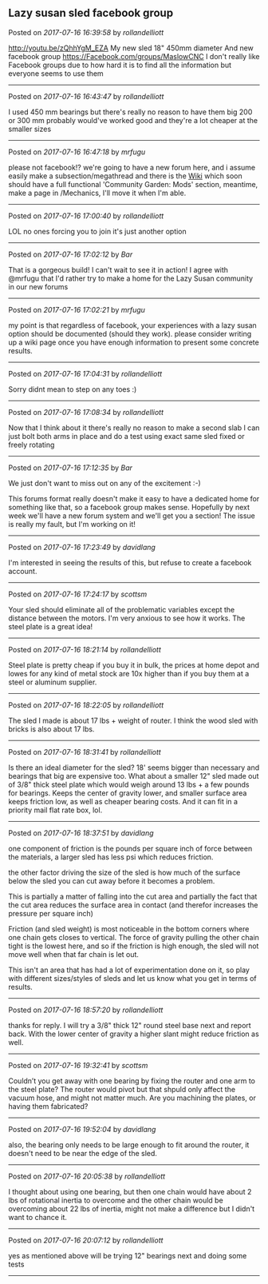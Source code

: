 ## Lazy susan sled  facebook group
Posted on *2017-07-16 16:39:58* by *rollandelliott*

http://youtu.be/zQhhYgM_EZA
My new sled 18" 450mm diameter
And new facebook group
https://Facebook.com/groups/MaslowCNC
I don't really like Facebook groups  due to how hard it is to find all the information  but everyone seems to use them

---

Posted on *2017-07-16 16:43:47* by *rollandelliott*

I  used 450 mm bearings but there's really no reason to have them big
200 or 300 mm probably would've worked good and they're a lot cheaper at the smaller sizes

---

Posted on *2017-07-16 16:47:18* by *mrfugu*

please not facebook!? we're going to have a new forum here, and i assume easily make a subsection/megathread and there is the [Wiki](https://github.com/MaslowCNC/Mechanics) which soon should have a full functional 'Community Garden: Mods' section, meantime, make a page in /Mechanics, I'll move it when I'm able.

---

Posted on *2017-07-16 17:00:40* by *rollandelliott*

LOL no ones forcing you to join it's just another option

---

Posted on *2017-07-16 17:02:12* by *Bar*

That is a gorgeous build! I can't wait to see it in action! I agree with @mrfugu that I'd rather try to make a home for the Lazy Susan community in our new forums

---

Posted on *2017-07-16 17:02:21* by *mrfugu*

my point is that regardless of facebook, your experiences with a lazy susan option should be documented (should they work). please consider writing up a wiki page once you have enough information to present some concrete results.

---

Posted on *2017-07-16 17:04:31* by *rollandelliott*

Sorry didnt mean to step on any toes :)

---

Posted on *2017-07-16 17:08:34* by *rollandelliott*

Now that I think about it there's really no reason to make a second slab I can just bolt both arms in place and do a test using exact same sled fixed or freely rotating

---

Posted on *2017-07-16 17:12:35* by *Bar*

We just don't want to miss out on any of the excitement :-)

This forums format really doesn't make it easy to have a dedicated home for something like that, so a facebook group makes sense. Hopefully by next week we'll have a new forum system and we'll get you a section! The issue is really my fault, but I'm working on it!

---

Posted on *2017-07-16 17:23:49* by *davidlang*

I'm interested in seeing the results of this, but refuse to create a facebook account.

---

Posted on *2017-07-16 17:24:17* by *scottsm*

Your sled should eliminate all of the problematic variables except the distance between the motors. I'm very anxious to see how it works. The steel plate is a great idea!

---

Posted on *2017-07-16 18:21:14* by *rollandelliott*

Steel plate is pretty cheap if you buy it in bulk, the prices at home depot and lowes for any kind of metal stock are 10x higher than if you buy them at a steel or aluminum supplier.

---

Posted on *2017-07-16 18:22:05* by *rollandelliott*

The sled I made is about 17 lbs + weight of router. I think the wood sled with bricks is also about 17 lbs.

---

Posted on *2017-07-16 18:31:41* by *rollandelliott*

Is there an ideal diameter for the sled? 18' seems bigger than necessary and bearings that big are expensive too. What about a smaller 12" sled made out of 3/8" thick steel plate which would weigh around 13 lbs + a few pounds for bearings. Keeps the center of gravity lower, and smaller surface area keeps friction low, as well as cheaper bearing costs. And it can fit in a priority mail flat rate box, lol.

---

Posted on *2017-07-16 18:37:51* by *davidlang*

one component of friction is the pounds per square inch of force between the materials, a larger sled has less psi which reduces friction.

the other factor driving the size of the sled is how much of the surface below the sled you can cut away before it becomes a problem.

This is partially a matter of falling into the cut area and partially the fact that the cut area reduces the surface area in contact (and therefor increases the pressure per square inch)

Friction (and sled weight) is most noticeable in the bottom corners where one chain gets closes to vertical. The force of gravity pulling the other chain tight is the lowest here, and so if the friction is high enough, the sled will not move well when that far chain is let out.

This isn't an area that has had a lot of experimentation done on it, so play with different sizes/styles of sleds and let us know what you get in terms of results.

---

Posted on *2017-07-16 18:57:20* by *rollandelliott*

thanks for reply. I will try a 3/8" thick 12" round steel base next and report back.  With the lower center of gravity a higher slant might reduce friction as well.

---

Posted on *2017-07-16 19:32:41* by *scottsm*

Couldn’t you get away with one bearing by fixing the router and one arm to the steel plate? The router would pivot but that shpuld only affect the vacuum hose, and might not matter much. Are you machining the plates, or having them fabricated?

---

Posted on *2017-07-16 19:52:04* by *davidlang*

also, the bearing only needs to be large enough to fit around the router, it doesn't need to be near the edge of the sled.

---

Posted on *2017-07-16 20:05:38* by *rollandelliott*

I thought about using one bearing, but then one chain would have about 2 lbs of rotational inertia to overcome and the other chain would be overcoming about 22 lbs of inertia, might not make a difference but I didn't want to chance it.

---

Posted on *2017-07-16 20:07:12* by *rollandelliott*

yes as mentioned above will be trying 12" bearings next and doing some tests

---

